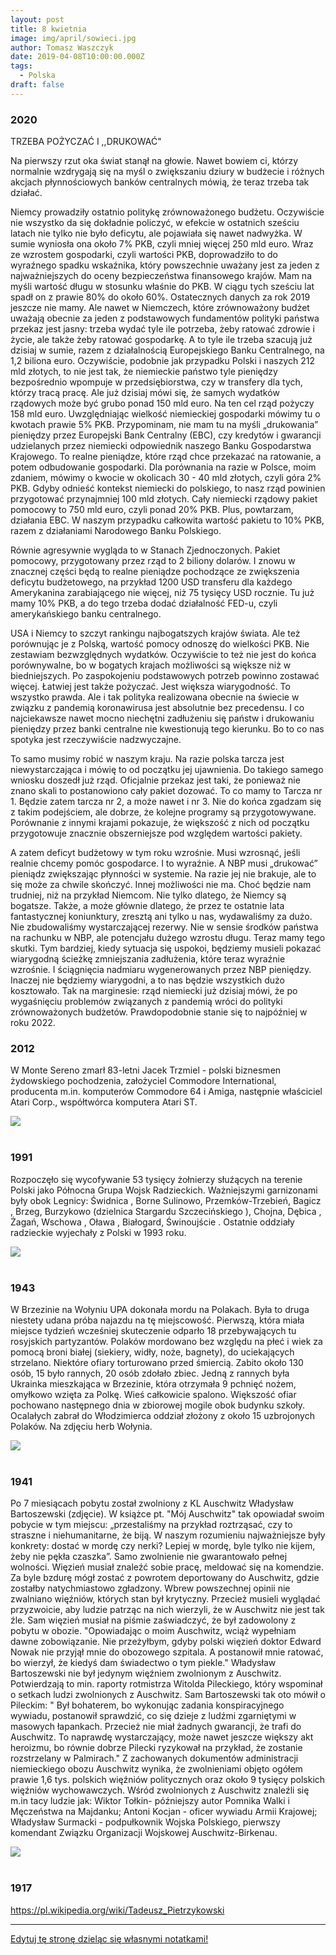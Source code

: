 ```yaml
---
layout: post
title: 8 kwietnia
image: img/april/sowieci.jpg
author: Tomasz Waszczyk
date: 2019-04-08T10:00:00.000Z
tags:
  - Polska
draft: false
---
```


### 2020

TRZEBA POŻYCZAĆ I ,,DRUKOWAĆ"

Na pierwszy rzut oka świat stanął na głowie. Nawet bowiem ci, którzy normalnie wzdrygają się na myśl o zwiększaniu dziury w budżecie i różnych akcjach płynnościowych banków centralnych mówią, że teraz trzeba tak działać.

Niemcy prowadziły ostatnio politykę zrównoważonego budżetu. Oczywiście nie wszystko da się dokładnie policzyć, w efekcie w ostatnich sześciu latach nie tylko nie było deficytu, ale pojawiała się nawet nadwyżka. W sumie wyniosła ona około 7% PKB, czyli mniej więcej 250 mld euro. Wraz ze wzrostem gospodarki, czyli wartości PKB, doprowadziło to do wyraźnego spadku wskaźnika, który powszechnie uważany jest za jeden z najważniejszych do oceny bezpieczeństwa finansowego krajów. Mam na myśli wartość długu w stosunku właśnie do PKB. W ciągu tych sześciu lat spadł on z prawie 80% do około 60%. Ostatecznych danych za rok 2019 jeszcze nie mamy. Ale nawet w Niemczech, które zrównoważony budżet uważają obecnie za jeden z podstawowych fundamentów polityki państwa przekaz jest jasny: trzeba wydać tyle ile potrzeba, żeby ratować zdrowie i życie, ale także żeby ratować gospodarkę. A to tyle ile trzeba szacują już dzisiaj w sumie, razem z działalnością Europejskiego Banku Centralnego, na 1,2 biliona euro. Oczywiście, podobnie jak przypadku Polski i naszych 212 mld złotych, to nie jest tak, że niemieckie państwo tyle pieniędzy bezpośrednio wpompuje w przedsiębiorstwa, czy w transfery dla tych, którzy tracą pracę. Ale już dzisiaj mówi się, że samych wydatków rządowych może być grubo ponad 150 mld euro. Na ten cel rząd pożyczy 158 mld euro. Uwzględniając wielkość niemieckiej gospodarki mówimy tu o kwotach prawie 5% PKB. Przypominam, nie mam tu na myśli „drukowania” pieniędzy przez Europejski Bank Centralny (EBC), czy kredytów i gwarancji udzielanych przez niemiecki odpowiednik naszego Banku Gospodarstwa Krajowego. To realne pieniądze, które rząd chce przekazać na ratowanie, a potem odbudowanie gospodarki. Dla porównania na razie w Polsce, moim zdaniem, mówimy o kwocie w okolicach 30 - 40 mld złotych, czyli góra 2% PKB. Gdyby odnieść kontekst niemiecki do polskiego, to nasz rząd powinien przygotować przynajmniej 100 mld złotych. Cały niemiecki rządowy pakiet pomocowy to 750 mld euro, czyli ponad 20% PKB. Plus, powtarzam, działania EBC. W naszym przypadku całkowita wartość pakietu to 10% PKB, razem z działaniami Narodowego Banku Polskiego.

Równie agresywnie wygląda to w Stanach Zjednoczonych. Pakiet pomocowy, przygotowany przez rząd to 2 biliony dolarów. I znowu w znacznej części będą to realne pieniądze pochodzące ze zwiększenia deficytu budżetowego, na przykład 1200 USD transferu dla każdego Amerykanina zarabiającego nie więcej, niż 75 tysięcy USD rocznie. Tu już mamy 10% PKB, a do tego trzeba dodać działalność FED-u, czyli amerykańskiego banku centralnego.

USA i Niemcy to szczyt rankingu najbogatszych krajów świata. Ale też porównując je z Polską, wartość pomocy odnoszę do wielkości PKB. Nie zestawiam bezwzględnych wydatków. Oczywiście to też nie jest do końca porównywalne, bo w bogatych krajach możliwości są większe niż w biedniejszych. Po zaspokojeniu podstawowych potrzeb powinno zostawać więcej. Łatwiej jest także pożyczać. Jest większa wiarygodność. To wszystko prawda. Ale i tak polityka realizowana obecnie na świecie w związku z pandemią koronawirusa jest absolutnie bez precedensu. I co najciekawsze nawet mocno niechętni zadłużeniu się państw i drukowaniu pieniędzy przez banki centralne nie kwestionują tego kierunku. Bo to co nas spotyka jest rzeczywiście nadzwyczajne.

To samo musimy robić w naszym kraju. Na razie polska tarcza jest niewystarczająca i mówię to od początku jej ujawnienia. Do takiego samego wniosku doszedł już rząd. Oficjalnie przekaz jest taki, że ponieważ nie znano skali to postanowiono cały pakiet dozować. To co mamy to Tarcza nr 1. Będzie zatem tarcza nr 2, a może nawet i nr 3. Nie do końca zgadzam się z takim podejściem, ale dobrze, że kolejne programy są przygotowywane. Porównanie z innymi krajami pokazuje, że większość z nich od początku przygotowuje znacznie obszerniejsze pod względem wartości pakiety.

A zatem deficyt budżetowy w tym roku wzrośnie. Musi wzrosnąć, jeśli realnie chcemy pomóc gospodarce. I to wyraźnie. A NBP musi „drukować” pieniądz zwiększając płynności w systemie. Na razie jej nie brakuje, ale to się może za chwile skończyć. Innej możliwości nie ma. Choć będzie nam trudniej, niż na przykład Niemcom. Nie tylko dlatego, że Niemcy są bogatsze. Także, a może głównie dlatego, że przez te ostatnie lata fantastycznej koniunktury, zresztą ani tylko u nas, wydawaliśmy za dużo. Nie zbudowaliśmy wystarczającej rezerwy. Nie w sensie środków państwa na rachunku w NBP, ale potencjału dużego wzrostu długu. Teraz mamy tego skutki. Tym bardziej, kiedy sytuacja się uspokoi, będziemy musieli pokazać wiarygodną ścieżkę zmniejszania zadłużenia, które teraz wyraźnie wzrośnie. I ściągnięcia nadmiaru wygenerowanych przez NBP pieniędzy. Inaczej nie będziemy wiarygodni, a to nas będzie wszystkich dużo kosztowało. Tak na marginesie: rząd niemiecki już dzisiaj mówi, że po wygaśnięciu problemów związanych z pandemią wróci do polityki zrównoważonych budżetów. Prawdopodobnie stanie się to najpóźniej w roku 2022.

### 2012

W Monte Sereno zmarł 83-letni Jacek Trzmiel - polski biznesmen żydowskiego pochodzenia, założyciel Commodore International, producenta m.in. komputerów Commodore 64 i Amiga, następnie właściciel Atari Corp., współtwórca komputera Atari ST.

<img src="./img/april/trzmiel.jpg"/><br><br>

### 1991

Rozpoczęło się wycofywanie 53 tysięcy żołnierzy słuźących na terenie Polski jako Północna Grupa Wojsk Radzieckich.
Ważniejszymi garnizonami były obok Legnicy: Świdnica , Borne Sulinowo, Przemków-Trzebień, Bagicz , Brzeg, Burzykowo (dzielnica Stargardu Szczecińskiego ), Chojna, Dębica , Żagań, Wschowa , Oława , Białogard, Świnoujście . Ostatnie oddziały radzieckie wyjechały z Polski w 1993 roku.

<img src="./img/april/sowieci.jpg"/><br><br>

### 1943

W Brzezinie na Wołyniu UPA dokonała mordu na Polakach. Była to druga niestety udana próba najazdu na tę miejscowość. Pierwszą, która miała miejsce tydzień wcześniej skuteczenie odparło 18 przebywających tu rosyjskich partyzantów.
Polaków mordowano bez względu na płeć i wiek za pomocą broni białej (siekiery, widły, noże, bagnety), do uciekających strzelano.
Niektóre ofiary torturowano przed śmiercią.
Zabito około 130 osób, 15 było rannych, 20 osób zdołało zbiec. Jedną z rannych była Ukrainka mieszkająca w Brzezinie, która otrzymała 9 pchnięć nożem, omyłkowo wzięta za Polkę. Wieś całkowicie spalono. Większość ofiar pochowano następnego
dnia w zbiorowej mogile obok budynku szkoły. Ocalałych zabrał do Włodzimierca oddział złożony z około 15 uzbrojonych Polaków.
Na zdjęciu herb Wołynia.

<img src="./img/april/wolyn.jpg"/><br><br>

### 1941

Po 7 miesiącach pobytu został zwolniony z KL Auschwitz Władysław Bartoszewski (zdjęcie).
W książce pt. "Mój Auschwitz" tak opowiadał swoim pobycie w tym miejscu: „przestaliśmy na przykład roztrząsać, czy
to straszne i niehumanitarne, że biją. W naszym rozumieniu najważniejsze były konkrety: dostać w mordę czy nerki? Lepiej w mordę, byle tylko nie kijem, żeby nie pękła czaszka”.
Samo zwolnienie nie gwarantowało pełnej wolności. Więzień musiał znaleźć sobie pracę, meldować się na komendzie. Za byle bzdurę mógł zostać z powrotem deportowany do
Auschwitz, gdzie zostałby natychmiastowo zgładzony. Wbrew powszechnej opinii nie zwalniano więźniów, których stan był krytyczny. Przecież musieli wyglądać przyzwoicie, aby ludzie patrząc na nich wierzyli, że w Auschwitz nie jest tak źle. Sam więzień musiał na piśmie zaświadczyć, że był zadowolony z pobytu w obozie.
"Opowiadając o moim Auschwitz, wciąż wypełniam dawne zobowiązanie. Nie przeżyłbym, gdyby polski więzień doktor Edward Nowak nie przyjął mnie do obozowego szpitala. A postanowił mnie ratować, bo wierzył, że kiedyś dam świadectwo o tym piekle."
Władysław Bartoszewski nie był jedynym więźniem zwolnionym z Auschwitz. Potwierdzają to min. raporty rotmistrza Witolda Pileckiego, który wspominał o setkach ludzi zwolnionych z Auschwitz.
Sam Bartoszewski tak oto mówił o Pileckim:
" Był bohaterem, bo wykonując zadania konspiracyjnego wywiadu, postanowił sprawdzić, co się dzieje z ludźmi
zgarniętymi w masowych łapankach. Przecież nie miał żadnych gwarancji, że trafi do Auschwitz. To naprawdę wystarczający, może nawet jeszcze większy akt heroizmu, bo
równie dobrze Pilecki ryzykował na przykład, że zostanie rozstrzelany w Palmirach." Z zachowanych dokumentów administracji niemieckiego obozu Auschwitz wynika, że zwolnieniami objęto ogółem prawie 1,6 tys. polskich więźniów politycznych oraz około 9 tysięcy polskich więźniów wychowawczych.
Wśród zwolnionych z Auschwitz znaleźli się m.in tacy ludzie jak: Wiktor Tołkin- późniejszy autor Pomnika Walki i Męczeństwa na Majdanku; Antoni Kocjan - oficer wywiadu Armii Krajowej; Władysław Surmacki - podpułkownik Wojska Polskiego, pierwszy komendant Związku Organizacji Wojskowej Auschwitz-Birkenau.

<img src="./img/april/bartoszewski.jpg"/><br><br>


### 1917

https://pl.wikipedia.org/wiki/Tadeusz_Pietrzykowski

---

<a href="https://github.com/TomaszWaszczyk/historia.waszczyk.com/edit/master/src/content/april-8.md" target="_blank">Edytuj tę stronę dzieląc się własnymi notatkami!</a>
